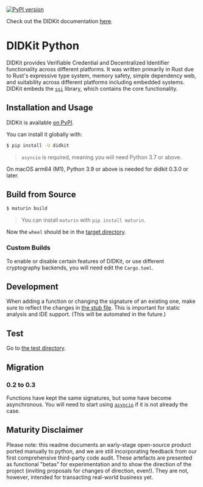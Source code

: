 [![PyPI version](https://badge.fury.io/py/didkit.svg)](https://badge.fury.io/py/didkit)

Check out the DIDKit documentation [here](https://spruceid.dev/docs/didkit/).

# DIDKit Python

DIDKit provides Verifiable Credential and Decentralized Identifier
functionality across different platforms. It was written primarily in Rust due
to Rust's expressive type system, memory safety, simple dependency web, and
suitability across different platforms including embedded systems. DIDKit
embeds the [`ssi`](https://github.com/spruceid/ssi) library, which contains the
core functionality.

## Installation and Usage

DIDKit is available [on PyPI](https://pypi.org/project/didkit/).

You can install it globally with:
```bash
$ pip install -U didkit
```

> `asyncio` is required, meaning you will need Python 3.7 or above.

On macOS arm64 (M1), Python 3.9 or above is needed for didkit 0.3.0 or later.

## Build from Source

```bash
$ maturin build
```
> You can install `maturin` with `pip install maturin`.

Now the `wheel` should be in the [target directory](../../target/wheel).

### Custom Builds

To enable or disable certain features of DIDKit, or use different cryptography
backends, you will need edit the `Cargo.toml`.

## Development

When adding a function or changing the signature of an existing one, make sure
to reflect the changes in [the stub file](./pydidkit.pyi). This is important for
static analysis and IDE support. (This will be automated in the future.)

## Test

Go to [the test directory](./pydidkit_tests/).

## Migration

### 0.2 to 0.3
Functions have kept the same signatures, but some have become asynchronous. You
will need to start using
[`asyncio`](https://docs.python.org/3/library/asyncio.html) if it is not already
the case.

## Maturity Disclaimer

Please note: this readme documents an early-stage open-source product ported
manually to python, and we are still incorporating feedback from our first
comprehensive third-party code audit. These artefacts are presented as
functional "betas" for experimentation and to show the direction of the
project (inviting proposals for changes of direction, even!). They are not,
 however, intended for transacting real-world business yet.

